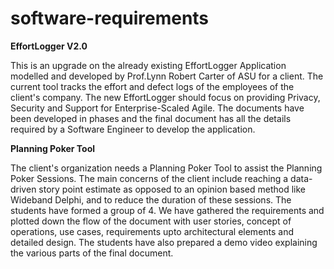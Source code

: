 # software-requirements

**EffortLogger V2.0**

This is an upgrade on the already existing EffortLogger Application modelled and developed by Prof.Lynn Robert Carter of ASU for a client. The current tool tracks the effort and defect logs of the employees of the client's company. The new EffortLogger should focus on providing Privacy, Security and Support for Enterprise-Scaled Agile. The documents have been developed in phases and the final document has all the details required by a Software Engineer to develop the application.

**Planning Poker Tool**

The client's organization needs a Planning Poker Tool to assist the Planning Poker Sessions. The main concerns of the client include reaching a data-driven story point estimate as opposed to an opinion based method like Wideband Delphi, and to reduce the duration of these sessions. The students have formed a group of 4. We have gathered the requirements and plotted down the flow of the document with user stories, concept of operations, use cases, requirements upto architectural elements and detailed design. The students have also prepared a demo video explaining the various parts of the final document.
